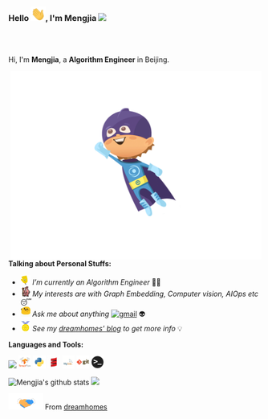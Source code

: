 ###  Hello <img src="https://github.com/SatYu26/SatYu26/blob/master/Assets/Hi.gif" width="29px">, I'm Mengjia <img src="https://media.giphy.com/media/VgCDAzcKvsR6OM0uWg/giphy.gif" width="50">

<br />
<br />

Hi, I'm **Mengjia**, a **Algorithm Engineer** in Beijing.

  <img src="https://github.com/SatYu26/SatYu26/blob/master/Assets/super-kid.gif" alt="Super Kid" align="right" width="500">

**Talking about Personal Stuffs:**

- <img alt="GIF" src="https://github.com/SatYu26/SatYu26/blob/master/Assets/wave.gif" width="20vw" /> *I’m currently an Algorithm Engineer* 👨‍💻
- <img alt="GIF" src="https://github.com/SatYu26/SatYu26/blob/master/Assets/gandalf_parrot.gif" width="20vw" /> *My interests are with Graph Embedding, Computer vision, AIOps etc* 😴
- <img alt="GIF" src="https://github.com/SatYu26/SatYu26/blob/master/Assets/happy.gif" width="20vw" /> *Ask me about anything*  [![gmail](https://img.shields.io/badge/-Gmail-c14438?style=flat-square&logo=Gmail&logoColor=white&link=mailto:shenmj13@gmail.com)](mailto:shenmj13@gmail.com) 👽
- <img alt="GIF" src="https://github.com/SatYu26/SatYu26/blob/master/Assets/Medal.gif" width="20vw" /> *See my [dreamhomes' blog](https://dreamhomes.github.io/) to get more info* 💡


**Languages and Tools:**  

<code><img height="25" src="https://pytorch.org/assets/images/pytorch-logo.png"></code>
<code><img height="25" src="https://raw.githubusercontent.com/github/explore/80688e429a7d4ef2fca1e82350fe8e3517d3494d/topics/tensorflow/tensorflow.png"></code>
<code><img height="25" src="https://raw.githubusercontent.com/github/explore/80688e429a7d4ef2fca1e82350fe8e3517d3494d/topics/python/python.png"></code>
<code><img height="25" src="https://raw.githubusercontent.com/github/explore/80688e429a7d4ef2fca1e82350fe8e3517d3494d/topics/scala/scala.png"></code>
<code><img height="25" src="https://raw.githubusercontent.com/github/explore/80688e429a7d4ef2fca1e82350fe8e3517d3494d/topics/mysql/mysql.png"></code>
<code><img height="25" src="https://raw.githubusercontent.com/github/explore/80688e429a7d4ef2fca1e82350fe8e3517d3494d/topics/git/git.png"></code>
<code><img height="25" src="https://raw.githubusercontent.com/github/explore/80688e429a7d4ef2fca1e82350fe8e3517d3494d/topics/terminal/terminal.png"></code>

![Mengjia's github stats](https://github-readme-stats.vercel.app/api?username=dreamhomes&show_icons=true&hide_border=true)
<a href="https://github.com/Daggy1234">
  <img src="https://github-readme-stats.vercel.app/api/top-langs/?username=dreamhomes&layout=compact" />
</a>


<img src="https://github.com/SatYu26/SatYu26/blob/master/Assets/Handshake.gif" height="32px"> From [dreamhomes](https://github.com/dreamhomes)
